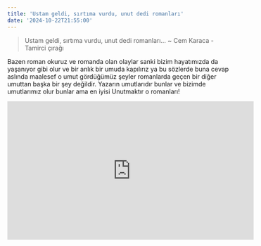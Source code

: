```yaml
---
title: 'Ustam geldi, sırtıma vurdu, unut dedi romanları'
date: '2024-10-22T21:55:00'
---
```


> Ustam geldi, sırtıma vurdu, unut dedi romanları...
>  ~ Cem Karaca - Tamirci çırağı

Bazen roman okuruz ve romanda olan olaylar sanki bizim hayatımızda da yaşanıyor gibi olur ve bir anlık bir umuda kapılırız ya bu sözlerde buna cevap aslında maalesef o umut gördüğümüz şeyler romanlarda geçen bir diğer umuttan başka bir şey değildir. Yazarın umutlarıdır bunlar ve bizimde umutlarımız olur bunlar ama en iyisi Unutmaktır o romanları!

<iframe width="560" height="315" src="https://www.youtube.com/embed/408tZ5_Zmw0?si=ptm3ERndLveRauDP" title="YouTube video player" frameborder="0" allow="accelerometer; autoplay; clipboard-write; encrypted-media; gyroscope; picture-in-picture; web-share" referrerpolicy="strict-origin-when-cross-origin" allowfullscreen></iframe>
